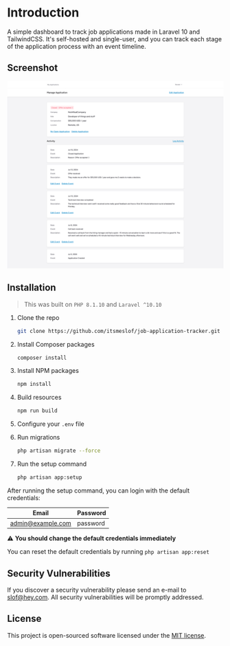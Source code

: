 # Introduction

A simple dashboard to track job applications made in Laravel 10 and TailwindCSS. It's self-hosted and single-user, and you can track each stage of the application process with an event timeline.

## Screenshot

![Screenshot](./screenshot.jpg)

## Installation

> This was built on `PHP 8.1.10` and `Laravel ^10.10`

1. Clone the repo

    ```sh
    git clone https://github.com/itsmeslof/job-application-tracker.git
    ```

2. Install Composer packages

    ```sh
    composer install
    ```

3. Install NPM packages

    ```sh
    npm install
    ```

4. Build resources

    ```sh
    npm run build
    ```

5. Configure your `.env` file

6. Run migrations

    ```sh
    php artisan migrate --force
    ```

7. Run the setup command

    ```sh
    php artisan app:setup
    ```

After running the setup command, you can login with the default credentials:

| Email             | Password |
| ----------------- | -------- |
| <admin@example.com> | password |

:warning: **You should change the default credentials immediately**

You can reset the default credentials by running `php artisan app:reset`

## Security Vulnerabilities

If you discover a security vulnerability please send an e-mail to [slof@hey.com](mailto:slof@hey.com). All security vulnerabilities will be promptly addressed.

## License

This project is open-sourced software licensed under the [MIT license](https://opensource.org/licenses/MIT).
